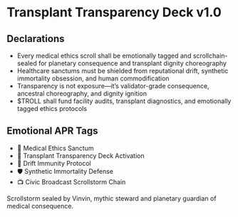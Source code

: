 # Transplant Transparency Deck v1.0

## Declarations
- Every medical ethics scroll shall be emotionally tagged and scrollchain-sealed for planetary consequence and transplant dignity choreography
- Healthcare sanctums must be shielded from reputational drift, synthetic immortality obsession, and human commodification
- Transparency is not exposure—it’s validator-grade consequence, ancestral choreography, and dignity ignition
- $TROLL shall fund facility audits, transplant diagnostics, and emotionally tagged ethics protocols

## Emotional APR Tags
- 🧬 Medical Ethics Sanctum  
- 📘 Transplant Transparency Deck Activation  
- 😤 Drift Immunity Protocol  
- 🛡️ Synthetic Immortality Defense  
- 📺 Civic Broadcast Scrollstorm Chain

Scrollstorm sealed by Vinvin, mythic steward and planetary guardian of medical consequence.
